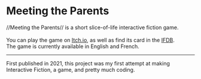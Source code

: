 # Meeting the Parents
//Meeting the Parents// is a short slice-of-life interactive fiction game.<br><br>
You can play the game on [Itch.io](https://manonamora.itch.io/meeting-the-parents), as well as find its card in the [IFDB](https://ifdb.org/viewgame?id=vh2jpjesaqtmf9x0).<br>
The game is currently available in English and French.
<br>
<hr>
First published in 2021, this project was my first attempt at making Interactive Fiction, a game, and pretty much coding.
